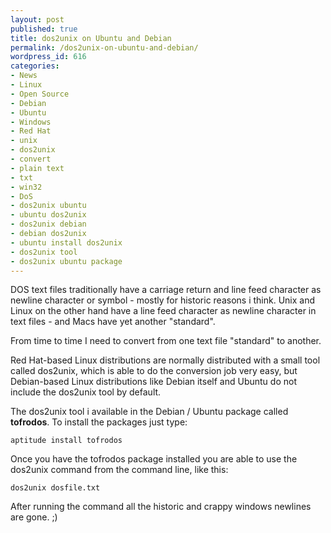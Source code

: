 ```yaml
---
layout: post
published: true
title: dos2unix on Ubuntu and Debian
permalink: /dos2unix-on-ubuntu-and-debian/
wordpress_id: 616
categories:
- News
- Linux
- Open Source
- Debian
- Ubuntu
- Windows
- Red Hat
- unix
- dos2unix
- convert
- plain text
- txt
- win32
- DoS
- dos2unix ubuntu
- ubuntu dos2unix
- dos2unix debian
- debian dos2unix
- ubuntu install dos2unix
- dos2unix tool
- dos2unix ubuntu package
---
```



DOS text files traditionally have a carriage return and line feed character as newline character or symbol - mostly for historic reasons i think. Unix and Linux on the other hand have a line feed character as newline character in text files - and Macs have yet another "standard".

From time to time I need to convert from one text file "standard" to another.

Red Hat-based Linux distributions are normally distributed with a small tool called dos2unix, which is able to do the conversion job very easy, but Debian-based Linux distributions like Debian itself and Ubuntu do not include the dos2unix tool by default.

The dos2unix tool i available in the Debian / Ubuntu package called <strong>tofrodos</strong>. To install the packages just type:  


```
aptitude install tofrodos
```



Once you have the tofrodos package installed you are able to use the dos2unix command from the command line, like this: 


```
dos2unix dosfile.txt
```


After running the command all the historic and crappy windows newlines are gone. ;)

